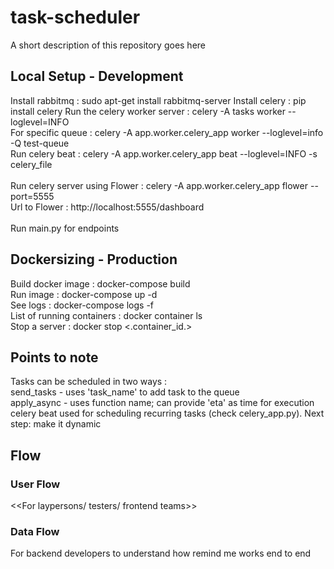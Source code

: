 # task-scheduler
A short description of this repository goes here

## Local Setup - Development
Install rabbitmq : sudo apt-get install rabbitmq-server
Install celery : pip install celery
Run the celery worker server : celery -A tasks worker --loglevel=INFO <br />
For specific queue : celery -A app.worker.celery_app worker --loglevel=info -Q test-queue <br />
Run celery beat : celery -A app.worker.celery_app beat --loglevel=INFO -s celery_file<br />
<br />
Run celery server using Flower : celery -A app.worker.celery_app flower --port=5555<br />
Url to Flower : http://localhost:5555/dashboard<br />
<br />
Run main.py for endpoints<br />
 
## Dockersizing - Production
Build docker image : docker-compose build<br />
Run image : docker-compose up -d <br />
See logs : docker-compose logs -f<br />
List of running containers : docker container ls<br />
Stop a server : docker stop <.container_id.><br />

## Points to note
Tasks can be scheduled in two ways :<br />
send_tasks - uses 'task_name' to add task to the queue<br />
apply_async - uses function name; can provide 'eta' as time for execution<br />
celery beat used for scheduling recurring tasks (check celery_app.py). Next step: make it dynamic <br />



## Flow

### User Flow
<<For laypersons/ testers/ frontend teams>>

### Data Flow
For backend developers to understand how remind me works end to end
